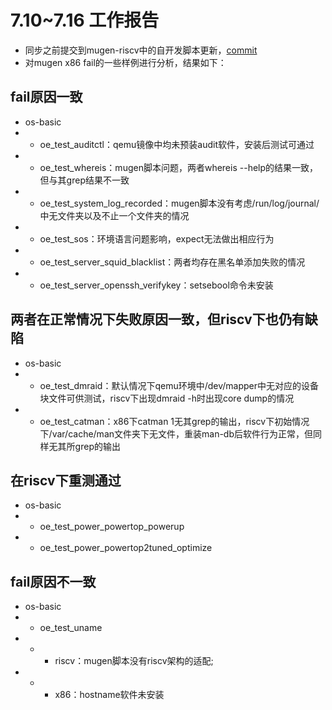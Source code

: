 # 7.10~7.16 工作报告
- 同步之前提交到mugen-riscv中的自开发脚本更新，[commit](https://github.com/KotorinMinami/mugen-riscv/commit/a40c576deb1d7d6cf345fb0246695c826c606add)
- 对mugen x86 fail的一些样例进行分析，结果如下：
## fail原因一致
- os-basic
- - oe_test_auditctl：qemu镜像中均未预装audit软件，安装后测试可通过
- - oe_test_whereis：mugen脚本问题，两者whereis --help的结果一致，但与其grep结果不一致
- - oe_test_system_log_recorded：mugen脚本没有考虑/run/log/journal/中无文件夹以及不止一个文件夹的情况
- - oe_test_sos：环境语言问题影响，expect无法做出相应行为
- - oe_test_server_squid_blacklist：两者均存在黑名单添加失败的情况
- - oe_test_server_openssh_verifykey：setsebool命令未安装
## 两者在正常情况下失败原因一致，但riscv下也仍有缺陷
- os-basic
- - oe_test_dmraid：默认情况下qemu环境中/dev/mapper中无对应的设备块文件可供测试，riscv下出现dmraid -h时出现core dump的情况
- - oe_test_catman：x86下catman 1无其grep的输出，riscv下初始情况下/var/cache/man文件夹下无文件，重装man-db后软件行为正常，但同样无其所grep的输出
## 在riscv下重测通过
- os-basic
- - oe_test_power_powertop_powerup
- - oe_test_power_powertop2tuned_optimize
## fail原因不一致
- os-basic
- - oe_test_uname
- - - riscv：mugen脚本没有riscv架构的适配;
- - - x86：hostname软件未安装